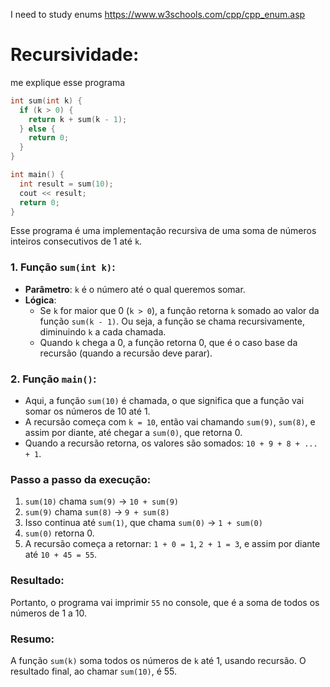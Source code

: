 I need to study enums https://www.w3schools.com/cpp/cpp_enum.asp

# Recursividade:
me explique esse programa
```c++
int sum(int k) {
  if (k > 0) {
    return k + sum(k - 1);
  } else {
    return 0;
  }
}

int main() {
  int result = sum(10);
  cout << result;
  return 0;
} 
```

Esse programa é uma implementação recursiva de uma soma de números inteiros consecutivos de 1 até `k`.

### 1. Função `sum(int k)`:
- **Parâmetro**: `k` é o número até o qual queremos somar.
- **Lógica**:
  - Se `k` for maior que 0 (`k > 0`), a função retorna `k` somado ao valor da função `sum(k - 1)`. Ou seja, a função se chama recursivamente, diminuindo `k` a cada chamada.
  - Quando `k` chega a 0, a função retorna 0, que é o caso base da recursão (quando a recursão deve parar).
  
### 2. Função `main()`:
- Aqui, a função `sum(10)` é chamada, o que significa que a função vai somar os números de 10 até 1.
- A recursão começa com `k = 10`, então vai chamando `sum(9)`, `sum(8)`, e assim por diante, até chegar a `sum(0)`, que retorna 0.
- Quando a recursão retorna, os valores são somados: `10 + 9 + 8 + ... + 1`.

### Passo a passo da execução:
1. `sum(10)` chama `sum(9)` → `10 + sum(9)`
2. `sum(9)` chama `sum(8)` → `9 + sum(8)`
3. Isso continua até `sum(1)`, que chama `sum(0)` → `1 + sum(0)`
4. `sum(0)` retorna 0.
5. A recursão começa a retornar: `1 + 0 = 1`, `2 + 1 = 3`, e assim por diante até `10 + 45 = 55`.

### Resultado:
Portanto, o programa vai imprimir `55` no console, que é a soma de todos os números de 1 a 10.

### Resumo:
A função `sum(k)` soma todos os números de `k` até 1, usando recursão. O resultado final, ao chamar `sum(10)`, é 55.
